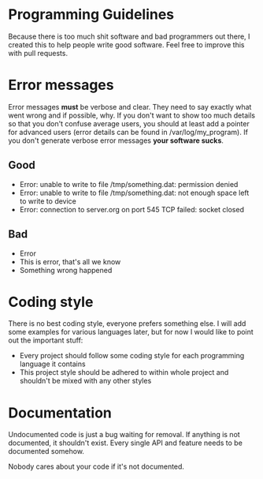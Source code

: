 # Programming Guidelines
Because there is too much shit software and bad programmers out there, I created this to help people write good software. Feel free to improve this with pull requests.

# Error messages
Error messages **must** be verbose and clear. They need to say exactly what went wrong and if possible, why. If you don't want to show too much details so that you don't confuse average users, you should at least add a pointer for advanced users (error details can be found in /var/log/my_program). If you don't generate verbose error messages **your software sucks**.
## Good
* Error: unable to write to file /tmp/something.dat: permission denied
* Error: unable to write to file /tmp/something.dat: not enough space left to write to device
* Error: connection to server.org on port 545 TCP failed: socket closed
## Bad
* Error
* This is error, that's all we know
* Something wrong happened

# Coding style
There is no best coding style, everyone prefers something else. I will add some examples for various languages later, but for now I would like to point out the important stuff:
* Every project should follow some coding style for each programming language it contains
* This project style should be adhered to within whole project and shouldn't be mixed with any other styles

# Documentation
Undocumented code is just a bug waiting for removal. If anything is not documented, it shouldn't exist. Every single API and feature needs to be documented somehow.

Nobody cares about your code if it's not documented.
